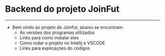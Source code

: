 # Backend do projeto JoinFut

---

* Bem vindo ao projeto do Joinfut, abaixo se encontram:
  * As versões dos programas utilizados
  * Links para como instalar eles
  * Como rodar o projeto no Intellij e VSCODE
  * Links para explicações do códigos